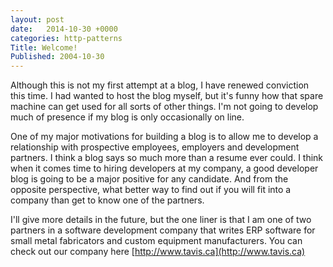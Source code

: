 ```yaml
---
layout: post
date:   2014-10-30 +0000
categories: http-patterns
Title: Welcome!
Published: 2004-10-30
---
```

Although this is not my first attempt at a blog, I have renewed conviction this time. I had wanted to host the blog myself, but it's funny how that spare machine can get used for all sorts of other things. I'm not going to develop much of presence if my blog is only occasionally on line. 
<!--more-->
One of my major motivations for building a blog is to allow me to develop a relationship with prospective employees, employers and development partners. I think a blog says so much more than a resume ever could. I think when it comes time to hiring developers at my company, a good developer blog is going to be a major positive for any candidate. And from the opposite perspective, what better way to find out if you will fit into a company than get to know one of the partners. 

I'll give more details in the future, but the one liner is that I am one of two partners in a software development company that writes ERP software for small metal fabricators and custom equipment manufacturers. You can check out our company here [http://www.tavis.ca](http://www.tavis.ca)